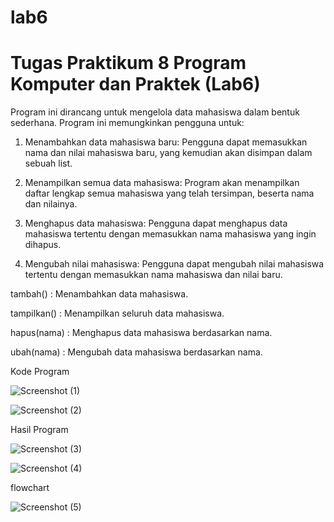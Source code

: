 # lab6

Tugas Praktikum 8 Program Komputer dan Praktek (Lab6)
===========================================================================================================
Program ini dirancang untuk mengelola data mahasiswa dalam bentuk sederhana. Program ini memungkinkan pengguna untuk:

1. Menambahkan data mahasiswa baru: Pengguna dapat memasukkan nama dan nilai mahasiswa baru, yang kemudian akan disimpan dalam sebuah list.


2. Menampilkan semua data mahasiswa: Program akan menampilkan daftar lengkap semua mahasiswa yang telah tersimpan, beserta nama dan nilainya.


3. Menghapus data mahasiswa: Pengguna dapat menghapus data mahasiswa tertentu dengan memasukkan nama mahasiswa yang ingin dihapus.


4. Mengubah nilai mahasiswa: Pengguna dapat mengubah nilai mahasiswa tertentu dengan memasukkan nama mahasiswa dan nilai baru.

tambah() : Menambahkan data mahasiswa.

tampilkan() : Menampilkan seluruh data mahasiswa.

hapus(nama) : Menghapus data mahasiswa berdasarkan nama.

ubah(nama) : Mengubah data mahasiswa berdasarkan nama.

Kode Program

![Screenshot (1)](https://github.com/user-attachments/assets/ce83aba2-de40-4f6f-9317-461fdea6f1de)

![Screenshot (2)](https://github.com/user-attachments/assets/508eb7d7-4186-46e2-a953-6a02067453cd)

Hasil Program

![Screenshot (3)](https://github.com/user-attachments/assets/13b2a197-76f1-4463-87b4-7190f35a9d24)

![Screenshot (4)](https://github.com/user-attachments/assets/d0195d2d-8b91-4a37-ba07-d4e33a2e3415)

flowchart

![Screenshot (5)](https://github.com/user-attachments/assets/932a9d4f-c4a4-4af5-a050-24bb31cee742)


